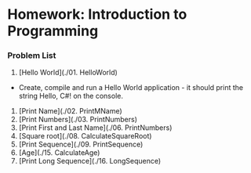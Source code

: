 
Homework: Introduction to Programming
=====================================

### Problem List

1. [Hello World](./01. HelloWorld)
 - Create, compile and run a Hello World application - it should print the string Hello, C#! on the console.
1. [Print Name](./02. PrintMName)
1. [Print Numbers](./03. PrintNumbers)
1. [Print First and Last Name](./06. PrintNumbers)
1. [Square root](./08. CalculateSquareRoot)
1. [Print Sequence](./09. PrintSequence)
1. [Age](./15. CalculateAge)
1. [Print Long Sequence](./16. LongSequence)
